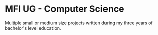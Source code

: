 # MFI UG - Computer Science
Multiple small or medium size projects written during my three years of bachelor's level education.
